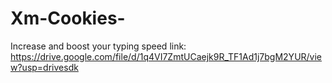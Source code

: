 # Xm-Cookies-
Increase and boost your typing speed 
link:
https://drive.google.com/file/d/1q4VI7ZmtUCaejk9R_TF1Ad1j7bgM2YUR/view?usp=drivesdk
